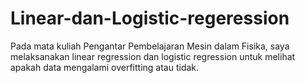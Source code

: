 # Linear-dan-Logistic-regeression
Pada mata kuliah Pengantar Pembelajaran Mesin dalam Fisika, saya  melaksanakan linear regression dan logistic regression untuk melihat apakah data mengalami overfitting atau tidak.
